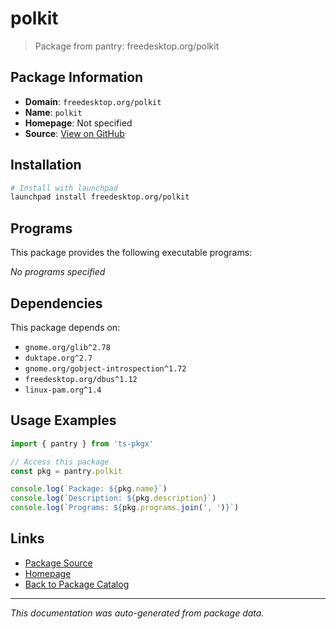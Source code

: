 # polkit

> Package from pantry: freedesktop.org/polkit

## Package Information

- **Domain**: `freedesktop.org/polkit`
- **Name**: `polkit`
- **Homepage**: Not specified
- **Source**: [View on GitHub](https://github.com/pkgxdev/pantry/tree/main/projects/freedesktop.org/polkit/package.yml)

## Installation

```bash
# Install with launchpad
launchpad install freedesktop.org/polkit
```

## Programs

This package provides the following executable programs:

*No programs specified*

## Dependencies

This package depends on:

- `gnome.org/glib^2.78`
- `duktape.org^2.7`
- `gnome.org/gobject-introspection^1.72`
- `freedesktop.org/dbus^1.12`
- `linux-pam.org^1.4`

## Usage Examples

```typescript
import { pantry } from 'ts-pkgx'

// Access this package
const pkg = pantry.polkit

console.log(`Package: ${pkg.name}`)
console.log(`Description: ${pkg.description}`)
console.log(`Programs: ${pkg.programs.join(', ')}`)
```

## Links

- [Package Source](https://github.com/pkgxdev/pantry/tree/main/projects/freedesktop.org/polkit/package.yml)
- [Homepage](#)
- [Back to Package Catalog](../../../package-catalog.md)

---

*This documentation was auto-generated from package data.*

